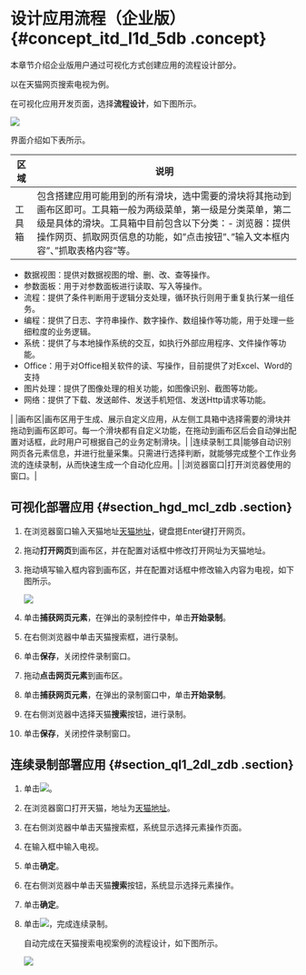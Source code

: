 # 设计应用流程（企业版） {#concept_itd_l1d_5db .concept}

本章节介绍企业版用户通过可视化方式创建应用的流程设计部分。

以在天猫网页搜索电视为例。

在可视化应用开发页面，选择**流程设计**，如下图所示。

![](http://static-aliyun-doc.oss-cn-hangzhou.aliyuncs.com/assets/img/2831/4988_zh-CN.png)

界面介绍如下表所示。

|区域|说明|
|--|--|
|工具箱|包含搭建应用可能用到的所有滑块，选中需要的滑块将其拖动到画布区即可。工具箱一般为两级菜单，第一级是分类菜单，第二级是具体的滑块。工具箱中目前包含以下分类：-   浏览器：提供操作网页、抓取网页信息的功能，如”点击按钮”、”输入文本框内容”、”抓取表格内容”等。
-   数据视图：提供对数据视图的增、删、改、查等操作。
-   参数面板：用于对参数面板进行读取、写入等操作。
-   流程：提供了条件判断用于逻辑分支处理，循环执行则用于重复执行某一组任务。
-   编程：提供了日志、字符串操作、数字操作、数组操作等功能，用于处理一些细粒度的业务逻辑。
-   系统：提供了与本地操作系统的交互，如执行外部应用程序、文件操作等功能。
-   Office：用于对Office相关软件的读、写操作，目前提供了对Excel、Word的支持
-   图片处理：提供了图像处理的相关功能，如图像识别、截图等功能。
-   网络：提供了下载、发送邮件、发送手机短信、发送Http请求等功能。

|
|画布区|画布区用于生成、展示自定义应用，从左侧工具箱中选择需要的滑块并拖动到画布区即可。每一个滑块都有自定义功能，在拖动到画布区后会自动弹出配置对话框，此时用户可根据自己的业务定制滑块。|
|连续录制工具|能够自动识别网页各元素信息，并进行批量采集。只需进行选择判断，就能够完成整个工作业务流的连续录制，从而快速生成一个自动化应用。|
|浏览器窗口|打开浏览器使用的窗口。|

## 可视化部署应用 {#section_hgd_mcl_zdb .section}

1.  在浏览器窗口输入天猫地址[天猫地址](https://help.aliyun.com/document_detail/www.tmall.com)，键盘摁Enter键打开网页。
2.  拖动**打开网页**到画布区，并在配置对话框中修改打开网址为天猫地址。
3.  拖动填写输入框内容到画布区，并在配置对话框中修改输入内容为电视，如下图所示。

    ![](http://static-aliyun-doc.oss-cn-hangzhou.aliyuncs.com/assets/img/2831/4990_zh-CN.png)

4.  单击**捕获网页元素**，在弹出的录制控件中，单击**开始录制**。
5.  在右侧浏览器中单击天猫搜索框，进行录制。
6.  单击**保存**，关闭控件录制窗口。
7.  拖动**点击网页元素**到画布区。
8.  单击**捕获网页元素**，在弹出的录制窗口中，单击**开始录制**。
9.  在右侧浏览器中选择天猫**搜索**按钮，进行录制。
10. 单击**保存**，关闭控件录制窗口。

## 连续录制部署应用 {#section_ql1_2dl_zdb .section}

1.  单击![](http://static-aliyun-doc.oss-cn-hangzhou.aliyuncs.com/assets/img/2831/4992_zh-CN.png)。
2.  在浏览器窗口打开天猫，地址为[天猫地址](https://help.aliyun.com/document_detail/www.tmall.com)。
3.  在右侧浏览器中单击天猫搜索框，系统显示选择元素操作页面。
4.  在输入框中输入电视。
5.  单击**确定**。
6.  在右侧浏览器中单击天猫**搜索**按钮，系统显示选择元素操作。
7.  单击**确定**。
8.  单击![](http://static-aliyun-doc.oss-cn-hangzhou.aliyuncs.com/assets/img/2831/4996_zh-CN.png)，完成连续录制。

    自动完成在天猫搜索电视案例的流程设计，如下图所示。

    ![](http://static-aliyun-doc.oss-cn-hangzhou.aliyuncs.com/assets/img/2831/4997_zh-CN.png)


